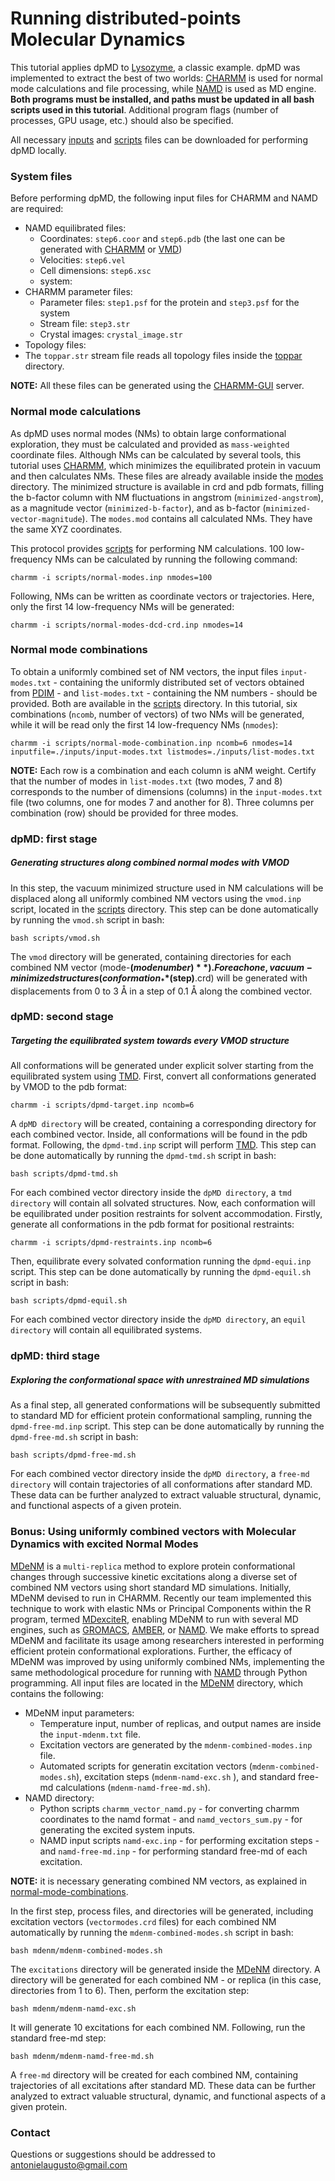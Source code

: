 # Running distributed-points Molecular Dynamics

This tutorial applies dpMD to [Lysozyme](https://www.rcsb.org/structure/3LZT), a classic example.
dpMD was implemented to extract the best of two worlds: [CHARMM](https://www.charmm.org/) is used for normal mode calculations and file processing, while [NAMD](http://www.ks.uiuc.edu/Research/namd/) is used as MD engine. **Both programs must be installed, and paths must be updated in all bash scripts used in this tutorial**. Additional program flags (number of processes, GPU usage, etc.) should also be specified.

All necessary [inputs](https://github.com/antonielgomes/dpMD/tree/main/tutorial/inputs) and [scripts](https://github.com/antonielgomes/dpMD/tree/main/tutorial/scripts) files can be downloaded for performing dpMD locally.

### System files
Before performing dpMD, the following input files for CHARMM and NAMD are required:
- NAMD equilibrated files:
  - Coordinates: `step6.coor` and `step6.pdb` (the last one can be generated with [CHARMM](https://www.charmm.org/) or [VMD](https://www.ks.uiuc.edu/Research/vmd/))
  - Velocities: `step6.vel`
  - Cell dimensions: `step6.xsc`
  - system:
- CHARMM parameter files:
  - Parameter files: `step1.psf` for the protein and `step3.psf` for the system
  - Stream file: `step3.str`
  - Crystal images: `crystal_image.str`
 - Topology files:
  -  The `toppar.str` stream file reads all topology files inside the [toppar](https://github.com/antonielgomes/dpMD/tree/main/tutorial/toppar/) directory.

**NOTE:** All these files can be generated using the [CHARMM-GUI](https://www.charmm-gui.org/) server.

### Normal mode calculations
As dpMD uses normal modes (NMs) to obtain large conformational exploration, they must be calculated and provided as `mass-weighted` coordinate files. Although NMs can be calculated by several tools, this tutorial uses [CHARMM](https://www.charmm.org/), which minimizes the equilibrated protein in vacuum and then calculates NMs. These files are already available inside the [modes](https://github.com/antonielgomes/dpMD/tree/main/tutorial/modes) directory.
The minimized structure is available in crd and pdb formats, filling the b-factor column with NM fluctuations in angstrom (`minimized-angstrom`), as a magnitude vector (`minimized-b-factor`), and as b-factor (`minimized-vector-magnitude`). The `modes.mod` contains all calculated NMs. They have the same XYZ coordinates.

This protocol provides [scripts](https://github.com/antonielgomes/dpMD/tree/main/tutorial/scripts) for performing NM calculations.
100 low-frequency NMs can be calculated by running the following command:
```
charmm -i scripts/normal-modes.inp nmodes=100
```
Following, NMs can be written as coordinate vectors or trajectories. Here, only the first 14 low-frequency NMs will be generated:
```
charmm -i scripts/normal-modes-dcd-crd.inp nmodes=14
```
### Normal mode combinations
To obtain a uniformly combined set of NM vectors, the input files `input-modes.txt` - containing the uniformly distributed set of vectors obtained from [PDIM](https://github.com/antonielgomes/dpMD/tree/main/PDIM) - and `list-modes.txt` - containing the NM numbers - should be provided. Both are available in the [scripts](https://github.com/antonielgomes/dpMD/tree/main/tutorial/scripts) directory.
In this tutorial, six combinations (`ncomb`, number of vectors) of two NMs will be generated, while it will be read only the first 14 low-frequency NMs (`nmodes`):
```
charmm -i scripts/normal-mode-combination.inp ncomb=6 nmodes=14 inputfile=./inputs/input-modes.txt listmodes=./inputs/list-modes.txt 
```
**NOTE:** Each row is a combination and each column is aNM weight. Certify that the number of modes in `list-modes.txt` (two modes, 7 and 8) corresponds to the number of dimensions (columns) in the `input-modes.txt` file (two columns, one for modes 7 and another for 8). Three columns per combination (row) should be provided for three modes.

### dpMD: first stage
##### Generating structures along combined normal modes with VMOD
In this step, the vacuum minimized structure used in NM calculations will be displaced along all uniformly combined NM vectors using the `vmod.inp` script, located in the [scripts](https://github.com/antonielgomes/dpMD/tree/main/tutorial/scripts) directory. This step can be done automatically by running the `vmod.sh` script in bash:
```
bash scripts/vmod.sh
```
The `vmod` directory will be generated, containing directories for each combined NM vector (mode-**$(mode number)**). For each one, vacuum-minimized structures (conformation_**$(step)**.crd) will be generated with displacements from 0 to 3 Å in a step of 0.1 Å along the combined vector.

### dpMD: second stage
##### Targeting the equilibrated system towards every VMOD structure
All conformations will be generated under explicit solver starting from the equilibrated system using [TMD](https://doi.org/10.1080/08927029308022170). First, convert all conformations generated by VMOD to the pdb format:
```
charmm -i scripts/dpmd-target.inp ncomb=6
```
A `dpMD directory` will be created, containing a corresponding directory for each combined vector. Inside, all conformations will be found in the pdb format. Following, the `dpmd-tmd.inp` script will perform [TMD](https://doi.org/10.1080/08927029308022170). This step can be done automatically by running the `dpmd-tmd.sh` script in bash:
```
bash scripts/dpmd-tmd.sh
```
For each combined vector directory inside the `dpMD directory`, a `tmd directory` will contain all solvated structures.
Now, each conformation will be equilibrated under position restraints for solvent accommodation. Firstly, generate all conformations in the pdb format for positional restraints:
```
charmm -i scripts/dpmd-restraints.inp ncomb=6
```
Then, equilibrate every solvated conformation running the `dpmd-equi.inp` script. This step can be done automatically by running the `dpmd-equil.sh` script in bash:
```
bash scripts/dpmd-equil.sh
```
For each combined vector directory inside the `dpMD directory`, an `equil directory` will contain all equilibrated systems.

### dpMD: third stage
##### Exploring the conformational space with unrestrained MD simulations
As a final step, all generated conformations will be subsequently submitted to standard MD for efficient protein conformational sampling, running the `dpmd-free-md.inp` script. This step can be done automatically by running the `dpmd-free-md.sh` script in bash:
```
bash scripts/dpmd-free-md.sh
```
For each combined vector directory inside the `dpMD directory`, a `free-md directory` will contain trajectories of all conformations after standard MD. These data can be further analyzed to extract valuable structural, dynamic, and functional aspects of a given protein.

### Bonus: Using uniformly combined vectors with Molecular Dynamics with excited Normal Modes

[MDeNM](https://doi.org/10.1021/acs.jctc.5b00003) is a `multi-replica` method to explore protein conformational changes through successive kinetic excitations along a diverse set of combined NM vectors using short standard MD simulations. Initially, MDeNM devised to run in CHARMM. Recently our team implemented this technique to work with elastic NMs or Principal Components within the R program, termed [MDexciteR](https://doi.org/10.1021/acs.jctc.2c00599), enabling MDeNM to run with several MD engines, such as [GROMACS](https://www.gromacs.org/), [AMBER](https://ambermd.org/), or [NAMD](http://www.ks.uiuc.edu/Research/namd/). We make efforts to spread MDeNM and facilitate its usage among researchers interested in performing efficient protein conformational explorations.
Further, the efficacy of MDeNM was improved by using uniformly combined NMs, implementing the same methodological procedure for running with [NAMD](http://www.ks.uiuc.edu/Research/namd/) through Python programming. All input files are located in the [MDeNM](https://github.com/antonielgomes/dpMD/tree/main/tutorial/mdenm) directory, which contains the following:
- MDeNM input parameters:
  - Temperature input, number of replicas, and output names are inside the `input-mdenm.txt` file.
  - Excitation vectors are generated by the `mdenm-combined-modes.inp` file.
  - Automated scripts for generatin excitation vectors (`mdenm-combined-modes.sh`), excitation steps (`mdenm-namd-exc.sh` ), and standard free-md calculations (`mdenm-namd-free-md.sh`).
- NAMD directory:
  - Python scripts `charmm_vector_namd.py` - for converting charmm coordinates to the namd format - and `namd_vectors_sum.py` - for generating the excited system inputs.
  - NAMD input scripts `namd-exc.inp` - for performing excitation steps - and `namd-free-md.inp` - for performing standard free-md of each excitation.

**NOTE:** it is necessary generating combined NM vectors, as explained in [normal-mode-combinations](https://github.com/antonielgomes/dpMD/tree/main/tutorial#normal-mode-combinations).

In the first step, process files, and directories will be generated, including excitation vectors (`vectormodes.crd` files) for each combined NM automatically by running the `mdenm-combined-modes.sh` script in bash:
```
bash mdenm/mdenm-combined-modes.sh
```
The `excitations` directory will be generated inside the [MDeNM](https://github.com/antonielgomes/dpMD/tree/main/tutorial/mdenm) directory. A directory will be generated for each combined NM - or replica (in this case, directories from 1 to 6).
Then, perform the excitation step:
```
bash mdenm/mdenm-namd-exc.sh
```
It will generate 10 excitations for each combined NM.
Following, run the standard free-md step:
```
bash mdenm/mdenm-namd-free-md.sh
```
A `free-md` directory will be created for each combined NM, containing trajectories of all excitations after standard MD. These data can be further analyzed to extract valuable structural, dynamic, and functional aspects of a given protein.

### Contact
Questions or suggestions should be addressed to antonielaugusto@gmail.com
